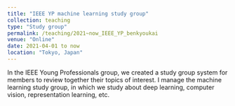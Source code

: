 ```yaml
---
title: "IEEE YP machine learning study group"
collection: teaching
type: "Study group"
permalink: /teaching/2021~now_IEEE_YP_benkyoukai
venue: "Online"
date: 2021-04-01 to now
location: "Tokyo, Japan"
---
```


In the IEEE Young Professionals group, we created a study group system for members to review together their topics of interest. I manage the machine learning study group, in which we study about deep learning, computer vision, representation learning, etc.

